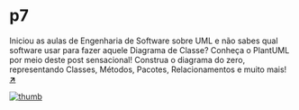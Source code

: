 # p7
Iniciou as aulas de Engenharia de Software sobre UML e não sabes qual software usar para fazer aquele Diagrama de Classe? Conheça o PlantUML por meio deste post sensacional! Construa o diagrama do zero, representando Classes, Métodos, Pacotes, Relacionamentos e muito mais! [**:arrow_upper_right:**](https://aprendacodar.blogspot.com/2022/07/conheca-o-plantuml-e-desenvolva.html)

[![thumb](https://blogger.googleusercontent.com/img/b/R29vZ2xl/AVvXsEgazXRFABcwE3__FhHRJxXEHtxrkq45eu_Wu05LIYfgO69db0gmUS5oA_OghE9fgufsylglQn1oJkUWMq9vUPrbMo59srecpjq6VPLJF_jTuQtFPbQ2w3cjG3UPFwLM8dj0wvdkS0zdyDO5XXKZ-rVtSuXNgjAfEoi0ztdPzSeNgdFz3KBOxHJlLUfj/s1600/class-diagram-JButton.png)](https://aprendacodar.blogspot.com/2022/07/conheca-o-plantuml-e-desenvolva.html)